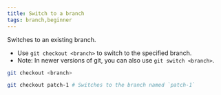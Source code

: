 ```yaml
---
title: Switch to a branch
tags: branch,beginner
---
```


Switches to an existing branch.

- Use `git checkout <branch>` to switch to the specified branch.
- Note: In newer versions of git, you can also use `git switch <branch>`.

```sh
git checkout <branch>
```

```sh
git checkout patch-1 # Switches to the branch named `patch-1`
```
